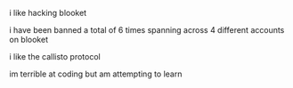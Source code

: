 i like hacking blooket 

i have been banned a total of 6 times spanning across 4 different accounts on blooket



i like the callisto protocol

im terrible at coding but am attempting to learn
